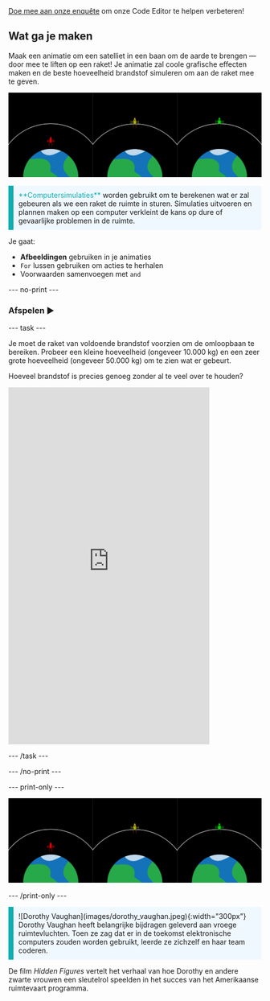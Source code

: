 <div class="c-survey-banner" style="width:100%">
  <a class="c-survey-banner__link" href="https://form.raspberrypi.org/f/code-editor-feedback" target="_blank">Doe mee aan onze enquête</a> om onze Code Editor te helpen verbeteren!
</div>

## Wat ga je maken

Maak een animatie om een satelliet in een baan om de aarde te brengen — door mee te liften op een raket! Je animatie zal coole grafische effecten maken en de beste hoeveelheid brandstof simuleren om aan de raket mee te geven.

![Schermen naast elkaar met een groene raket in een baan om de aarde en een rode raket die de baan niet heeft bereikt.](images/showcase.png)

<p style="border-left: solid; border-width:10px; border-color: #0faeb0; background-color: aliceblue; padding: 10px;">
<span style="color: #0faeb0">**Computersimulaties**</span> worden gebruikt om te berekenen wat er zal gebeuren als we een raket de ruimte in sturen. Simulaties uitvoeren en plannen maken op een computer verkleint de kans op dure of gevaarlijke problemen in de ruimte.
</p>

Je gaat:
+ **Afbeeldingen** gebruiken in je animaties
+ `For` lussen gebruiken om acties te herhalen
+ Voorwaarden samenvoegen met `and`

--- no-print ---

### Afspelen ▶️

--- task ---

<div style="display: flex; flex-wrap: wrap">
<div style="flex-basis: 175px; flex-grow: 1">  
Je moet de raket van voldoende brandstof voorzien om de omloopbaan te bereiken. Probeer een kleine hoeveelheid (ongeveer 10.000 kg) en een zeer grote hoeveelheid (ongeveer 50.000 kg) om te zien wat er gebeurt. 

Hoeveel brandstof is precies genoeg zonder al te veel over te houden?
</div>
<iframe src="https://editor.raspberrypi.org/nl-NL/embed/viewer/rocket-launch-example" width="400" height="710" frameborder="0" marginwidth="0" marginheight="0" allowfullscreen>
</iframe>
</div>

--- /task ---

--- /no-print ---

--- print-only ---

![Voltooid projectvoorbeeld van raketschepen die in de ruimte vliegen.](images/showcase.png)

--- /print-only ---

<p style="border-left: solid; border-width:10px; border-color: #0faeb0; background-color: aliceblue; padding: 10px;"> ![Dorothy Vaughan](images/dorothy_vaughan.jpeg){:width="300px"} Dorothy Vaughan heeft belangrijke bijdragen geleverd aan vroege ruimtevluchten. Toen ze zag dat er in de toekomst elektronische computers zouden worden gebruikt, leerde ze zichzelf en haar team coderen.

De film *Hidden Figures* vertelt het verhaal van hoe Dorothy en andere zwarte vrouwen een sleutelrol speelden in het succes van het Amerikaanse ruimtevaart programma. 
